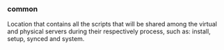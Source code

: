 ### common
Location that contains all the scripts that will be shared among the virtual and physical servers during their respectively process, such as: install, setup, synced and system.
